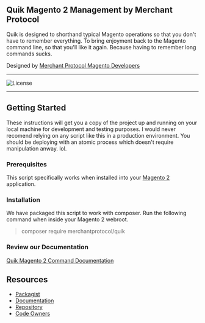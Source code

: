 Quik Magento 2 Management by Merchant Protocol
--
Quik is designed to shorthand typical Magento operations so that you don't have to remember everything. To bring enjoyment back to the Magento command line, so that you'll like it again. Because having to remember long commands sucks. 

Designed by <a title='Magento Developers' href='https://merchantprotocol.com/'>Merchant Protocol Magento Developers</a>

* * *
![License](http://img.shields.io/:license-mit-blue.svg?style=flat-square)
* * *

## Getting Started

These instructions will get you a copy of the project up and running on your local machine for development and testing purposes. I would never recomend relying on any script like this in a production environment. You should be deploying with an atomic process which doesn't require manipulation anway. lol.

### Prerequisites

This script specifically works when installed into your [Magento 2](https://magento.com) application.

### Installation

We have packaged this script to work with composer. Run the following command when inside your Magento 2 webroot.

> composer require merchantprotocol/quik

### Review our Documentation

[Quik Magento 2 Command Documentation](https://merchantprotocol.github.io/quik/#/)


Resources
--
* [Packagist](https://packagist.org/packages/merchantprotocol/quik)
* [Documentation](https://merchantprotocol.github.io/quik/#/)
* [Repository](https://github.com/merchantprotocol/docs/)
* [Code Owners](https://merchantprotocol.com)